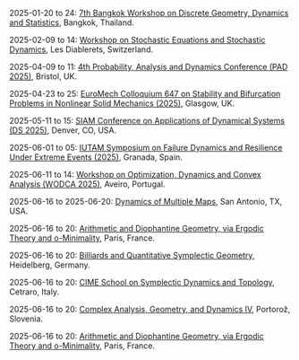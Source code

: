 2025-01-20 to 24: [7th Bangkok Workshop on Discrete Geometry, Dynamics and Statistics](https://www.strings.asia/bkk2025dscr "The workshop explores discrete geometry, dynamical systems, and statistical methods, with applications in physics. Topics include combinatorial structures, chaos theory, and statistical mechanics. Discussions bridge discrete mathematical models with physical systems like spin glasses and network dynamics, emphasizing interdisciplinary approaches."), Bangkok, Thailand.

2025-02-09 to 14: [Workshop on Stochastic Equations and Stochastic Dynamics](https://indico.global/event/9635/ "This workshop delves into stochastic equations and dynamics, covering stochastic differential equations, Markov processes, and random dynamical systems. Topics include stochastic stability, ergodicity, and applications in statistical physics, finance, and genetics. It emphasizes mathematical rigor and interdisciplinary connections in modeling random phenomena."), Les Diablerets, Switzerland.

2025-04-09 to 11: [4th Probability, Analysis and Dynamics Conference (PAD 2025)](https://people.maths.bris.ac.uk/~mb13434/pad25/ "PAD 2025 explores probability, analysis, and dynamics, covering stochastic processes, partial differential equations, and dynamical systems. Topics include random walks, ergodic theory, and applications in statistical physics and fluid dynamics, emphasizing mathematical connections across disciplines."), Bristol, UK.

2025-04-23 to 25: [EuroMech Colloquium 647 on Stability and Bifurcation Problems in Nonlinear Solid Mechanics (2025)](https://647.euromech.org/ "Focuses on stability and bifurcation in nonlinear solid mechanics. Topics include material instabilities, structural dynamics, and computational methods for analyzing complex mechanical systems."), Glasgow, UK.

2025-05-11 to 15: [SIAM Conference on Applications of Dynamical Systems (DS 2025)](https://siam.org/conferences-events/siam-conferences/ds25 "DS 2025 focuses on dynamical systems, covering nonlinear dynamics, chaos, and stochastic differential equations. Topics include bifurcation analysis, synchronization, and applications in neuroscience, climate modeling, and engineering, emphasizing computational and analytical approaches to complex dynamics."), Denver, CO, USA.

2025-06-01 to 05: [IUTAM Symposium on Failure Dynamics and Resilience Under Extreme Events (2025)](https://iutam.org/events/iutam-symposium-on-failure-dynamics-and-resilience-under-extreme-events "Focuses on failure dynamics and resilience in materials under extreme conditions. Topics include fracture mechanics, computational modeling, and applications in structural engineering and disaster mitigation."), Granada, Spain.

2025-06-11 to 14: [Workshop on Optimization, Dynamics and Convex Analysis (WODCA 2025)](https://sites.google.com/view/wodca2025 "WODCA focuses on optimization, dynamics, and convex analysis, covering convex optimization, dynamical systems, and numerical methods. Topics include gradient flows, optimal control, and applications in machine learning, emphasizing mathematical tools for optimization and dynamics."), Aveiro, Portugal.

2025-06-16 to 2025-06-20: [Dynamics of Multiple Maps](https://aimath.org/workshops/upcoming/multiplemaps/ "The workshop explores dynamics of multiple maps, focusing on complex dynamical systems. Topics include iterated function systems, fractal geometry, and chaotic dynamics. Discussions cover applications in quantum chaos and statistical mechanics, emphasizing mathematical models of physical systems."), San Antonio, TX, USA.

2025-06-16 to 20: [Arithmetic and Diophantine Geometry, via Ergodic Theory and o-Minimality](https://indico.math.cnrs.fr/event/13164/ "The conference, honoring Emmanuel Ullmo, explores arithmetic and Diophantine geometry using ergodic theory and o-minimality. Topics include rational points, dynamical systems, and algebraic curves. Discussions cover applications in number theory and theoretical physics, emphasizing interdisciplinary mathematical approaches."), Paris, France.

2025-06-16 to 20: [Billiards and Quantitative Symplectic Geometry](https://geometry-dynamics.mathi.uni-heidelberg.de/research/seminars-events/detail/workshop-billiards-and-quantitative-symplectic-geometry "The workshop explores billiards and symplectic geometry, focusing on dynamical systems. Topics include chaotic dynamics, symplectic invariants, and applications in classical mechanics. Discussions cover connections to quantum chaos and statistical mechanics, emphasizing mathematical modeling."), Heidelberg, Germany.

2025-06-16 to 20: [CIME School on Symplectic Dynamics and Topology](https://perso.ens-lyon.fr/marco.mazzucchelli/events/2025/CIME/index.html "The school explores symplectic dynamics and topology, focusing on applications in physics. Topics include Hamiltonian systems, symplectic invariants, and Floer homology. Lectures cover connections to classical mechanics, quantum mechanics, and string theory, emphasizing mathematical structures."), Cetraro, Italy.

2025-06-16 to 20: [Complex Analysis, Geometry, and Dynamics IV](https://www.fmf.uni-lj.si/si/dogodki/2025/complex-analysis-geometry-dynamics/ "The conference explores complex analysis, geometry, and dynamics, focusing on interdisciplinary applications. Topics include holomorphic dynamics, Riemann surfaces, and complex PDEs. Discussions cover connections to quantum mechanics and string theory, emphasizing mathematical structures in physical systems."), Portorož, Slovenia.

2025-06-16 to 20: [Arithmetic and Diophantine Geometry, via Ergodic Theory and o-Minimality](https://www.ihes.fr/ullmo-2025 "The conference, honoring Emmanuel Ullmo, explores arithmetic and Diophantine geometry using ergodic theory and o-minimality. Topics include rational points, dynamical systems, and algebraic curves. Discussions cover applications in number theory and theoretical physics, emphasizing interdisciplinary mathematical approaches."), Paris, France.

